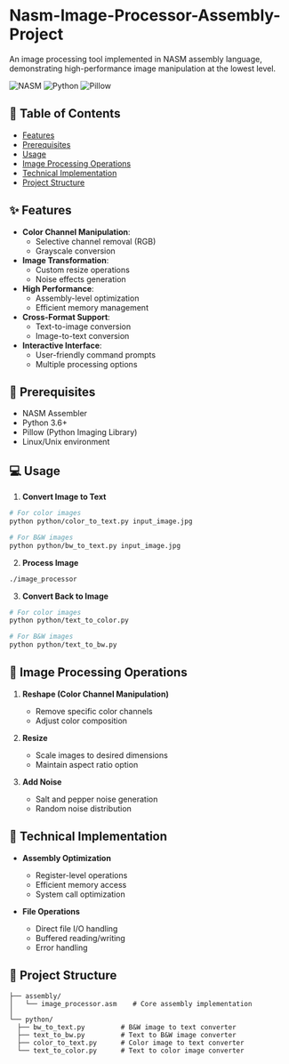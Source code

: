 # Nasm-Image-Processor-Assembly-Project

An image processing tool implemented in NASM assembly language, demonstrating high-performance image manipulation at the lowest level.

![NASM](https://img.shields.io/badge/NASM-x86__64-red.svg)
![Python](https://img.shields.io/badge/python-3.6+-blue.svg)
![Pillow](https://img.shields.io/badge/pillow-8.0+-blue.svg)

## 📝 Table of Contents
- [Features](#-features)
- [Prerequisites](#-prerequisites)
- [Usage](#-usage)
- [Image Processing Operations](#-image-processing-operations)
- [Technical Implementation](#-technical-implementation)
- [Project Structure](#-project-structure)

## ✨ Features
- **Color Channel Manipulation**:
  - Selective channel removal (RGB)
  - Grayscale conversion
- **Image Transformation**:
  - Custom resize operations
  - Noise effects generation
- **High Performance**:
  - Assembly-level optimization
  - Efficient memory management
- **Cross-Format Support**:
  - Text-to-image conversion
  - Image-to-text conversion
- **Interactive Interface**:
  - User-friendly command prompts
  - Multiple processing options

## 🔧 Prerequisites
- NASM Assembler
- Python 3.6+
- Pillow (Python Imaging Library)
- Linux/Unix environment


## 💻 Usage
1. **Convert Image to Text**
```bash
# For color images
python python/color_to_text.py input_image.jpg

# For B&W images
python python/bw_to_text.py input_image.jpg
```

2. **Process Image**
```bash
./image_processor
```

3. **Convert Back to Image**
```bash
# For color images
python python/text_to_color.py

# For B&W images
python python/text_to_bw.py
```

## 🎨 Image Processing Operations
1. **Reshape (Color Channel Manipulation)**
   - Remove specific color channels
   - Adjust color composition

2. **Resize**
   - Scale images to desired dimensions
   - Maintain aspect ratio option

3. **Add Noise**
   - Salt and pepper noise generation
   - Random noise distribution

## 🔧 Technical Implementation
- **Assembly Optimization**
  - Register-level operations
  - Efficient memory access
  - System call optimization

- **File Operations**
  - Direct file I/O handling
  - Buffered reading/writing
  - Error handling


## 📁 Project Structure
```
├── assembly/
│   └── image_processor.asm    # Core assembly implementation
│
└── python/
  ├── bw_to_text.py         # B&W image to text converter
  ├── text_to_bw.py         # Text to B&W image converter
  ├── color_to_text.py      # Color image to text converter
  └── text_to_color.py      # Text to color image converter
